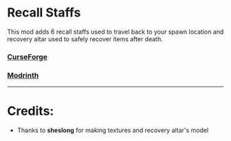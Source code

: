 
# Recall Staffs

This mod adds 6 recall staffs used to travel back to your spawn location and recovery altar 
used to safely  recover items after death.

### [CurseForge](https://www.curseforge.com/minecraft/mc-mods/recall-staffs)
### [Modrinth](https://modrinth.com/mod/recall-staffs)

------------------------------------------------------------

# Credits:
* Thanks to **sheslong** for making textures and recovery altar's model